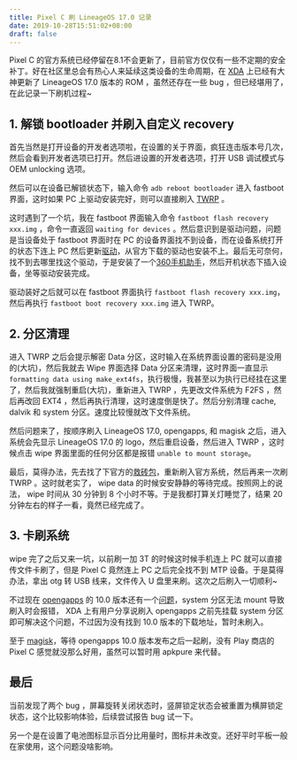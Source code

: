 ```yaml
---
title: Pixel C 刷 LineageOS 17.0 记录
date: 2019-10-28T15:51:02+08:00
draft: false
---
```


Pixel C 的官方系统已经停留在8.1不会更新了，目前官方仅仅有一些不定期的安全补丁。好在社区里总会有热心人来延续这类设备的生命周期，在 [XDA][XDA] 上已经有大神更新了 LineageOS 17.0 版本的 ROM ，虽然还存在一些 bug ，但已经堪用了，在此记录一下刷机过程~

## 1. 解锁 bootloader 并刷入自定义 recovery
首先当然是打开设备的开发者选项啦，在设置的关于界面，疯狂连击版本号几次，然后会看到开发者选项已打开。然后进设置的开发者选项，打开 USB 调试模式与 OEM unlocking 选项。

然后可以在设备已解锁状态下，输入命令 `adb reboot bootloader` 进入 fastboot 界面，这时如果 PC 上驱动安装完好，则可以直接刷入 [TWRP][TWRP] 。

这时遇到了一个坑，我在 fastboot 界面输入命令 `fastboot flash recovery xxx.img` ，命令一直返回 `waiting for devices` 。然后意识到是驱动问题，问题是当设备处于 fastboot 界面时在 PC 的设备界面找不到设备，而在设备系统打开的状态下连上 PC 然后更新[驱动][google driver]，从官方下载的驱动也安装不上。最后无可奈何，找不到去哪里找这个驱动，于是安装了一个[360手机助手][360]，然后开机状态下插入设备，坐等驱动安装完成。

驱动装好之后就可以在 fastboot 界面执行 `fastboot flash recovery xxx.img`，然后再执行 `fastboot boot recovery xxx.img` 进入 TWRP。

## 2. 分区清理
进入 TWRP 之后会提示解密 Data 分区，这时输入在系统界面设置的密码是没用的(大坑)，然后我就去 Wipe 界面选择 Data 分区来清理，这时界面一直显示 `formatting data using make_ext4fs`，执行极慢，我甚至以为执行已经挂在这里了，然后我就强制重启(大坑)，重新进入 TWRP ，先更改文件系统为 F2FS ，然后再改回 EXT4 ，然后再执行清理，这时速度倒是快了。然后分别清理 cache, dalvik 和 system 分区。速度比较慢就改下文件系统。

然后问题来了，按顺序刷入 LineageOS 17.0, opengapps, 和 magisk 之后，进入系统会先显示 LineageOS 17.0 的 logo，然后重启设备，然后进入 TWRP ，这时候点击 wipe 界面里面的任何分区都是报错 `unable to mount storage`。

最后，莫得办法，先去找了下官方的[救砖包][factory image]，重新刷入官方系统，然后再来一次刷 TWRP 。这时就老实了， wipe data 的时候安安静静的等待完成。按照网上的说法， wipe 时间从 30 分钟到 8 个小时不等。于是我都打算关灯睡觉了，结果 20 分钟左右的样子一看，竟然已经完成了。

## 3. 卡刷系统
wipe 完了之后又来一坑，以前刷一加 3T 的时候这时候手机连上 PC 就可以直接传文件卡刷了，但是 Pixel C 竟然连上 PC 之后完全找不到 MTP 设备。于是莫得办法，拿出 otg 转 USB 线来，文件传入 U 盘里来刷。这次之后刷入一切顺利~

不过现在 [opengapps][opengapps] 的 10.0 版本还有一个[问题][issue]，system 分区无法 mount 导致刷入时会报错， XDA 上有用户分享说刷入 opengapps 之前先挂载 system 分区即可解决这个问题，不过因为没有找到 10.0 版本的下载地址，暂时未刷入。

至于 [magisk][magisk]，等待 opengapps 10.0 版本发布之后一起刷，没有 Play 商店的 Pixel C 感觉就没那么好用，虽然可以暂时用 apkpure 来代替。

## 最后
当前发现了两个 bug ，屏幕旋转关闭状态时，竖屏锁定状态会被重置为横屏锁定状态，这个比较影响体验，后续尝试报告 bug 试一下。

另一个是在设置了电池图标显示百分比用量时，图标并未改变。还好平时平板一般在家使用，这个问题没啥影响。

[XDA]:https://forum.xda-developers.com/pixel-c/development/rom-t3591152
[TWRP]:https://twrp.me/google/googlepixelc.html
[google driver]:https://developer.android.com/studio/run/win-usb
[360]:https://sj.360.cn/index.html
[factory image]:https://developers.google.com/android/images
[opengapps]:https://opengapps.org/
[issue]:https://github.com/opengapps/opengapps/pull/773
[magisk]:https://forum.xda-developers.com/apps/magisk/official-magisk-v7-universal-systemless-t3473445